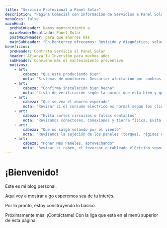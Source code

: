```yaml
---
title: "Servicio Profesional a Panel Solar"
description: "Página Comecial con Información de Servicios a Panel Solar"
menuGoes: false
mainHead:
  preMainHeader: Damos mantenimiento a
  mainHeaderResaltado: Panel Solar
  postMainHeader: para que ahorres más
  mainSubHeader: "En Monterrey ofrecemos: Revisión y diagnóstico, solución de problemas, reparaciones. mantenimiento preventivo con limpieza y ampliaciones. Todo para el Cuidado de Tu Inversión."
beneficios:
  preHeader: Contrata Servicio al Panel Solar
  header: Afianza Tu Inversión para muchos años
  subHeader: Conviene más el mantenimiento preventivo
  motivos:
    - art:
        cabeza: "Que esté produciendo bien"
        nota: "Sistemas de monitoreo. Descartar afectación por sombras o suciedad. Revisar si algún panel está fallando."
    - art:
        cabeza: "Confirma instalación bien hecha"
        nota: "Lista de verificación según la norma: que está bien y que falló. Que es urgente, importante y deseable."
    - art:
        cabeza: "Que se vea el ahorro esperado"
        nota: "Revisar si el consumo eléctrico es normal según los climas. Revisamos la instalación eléctrica y tarifas CFE."
    - art:
        cabeza: "Evita cortos circuitos o falsos contactos"
        nota: "Revisamos conectores, conexiones y tierra física. Evita accidentes e intermitencias."
    - art:
        cabeza: "Que no salga volando por el viento"
        nota: "Revisamos la sujeción de los paneles (torque), rigidez de la estructura, firmeza de anclajes o contrapesos."
    - art:
        cabeza: "Poner Más Paneles, aprovechando"
        nota: "Revisar si caben, el inversor o cableado eléctrico soporta paneles adicionales para aprovechar lo que ya se tiene."
---
```


# ¡Bienvenido!
Este es mi blog personal.

Aquí voy a mostrar algo esperemos sea de tu interés.

Por lo pronto, estoy construyendo lo básico.

Próximamente más.  ¡Contáctame! Con la liga que está en el menú superior de ésta página.
